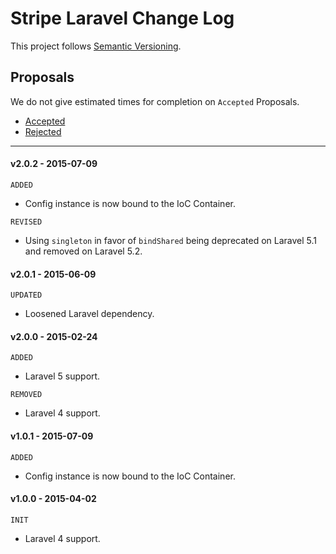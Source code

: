 # Stripe Laravel Change Log

This project follows [Semantic Versioning](CONTRIBUTING.md).

## Proposals

We do not give estimated times for completion on `Accepted` Proposals.

- [Accepted](https://github.com/cartalyst/stripe-laravel/labels/Accepted)
- [Rejected](https://github.com/cartalyst/stripe-laravel/labels/Rejected)

---

#### v2.0.2 - 2015-07-09

`ADDED`

- Config instance is now bound to the IoC Container.

`REVISED`

- Using `singleton` in favor of `bindShared` being deprecated on Laravel 5.1 and removed on Laravel 5.2.

#### v2.0.1 - 2015-06-09

`UPDATED`

- Loosened Laravel dependency.

#### v2.0.0 - 2015-02-24

`ADDED`

- Laravel 5 support.

`REMOVED`

- Laravel 4 support.

#### v1.0.1 - 2015-07-09

`ADDED`

- Config instance is now bound to the IoC Container.

#### v1.0.0 - 2015-04-02

`INIT`

- Laravel 4 support.
